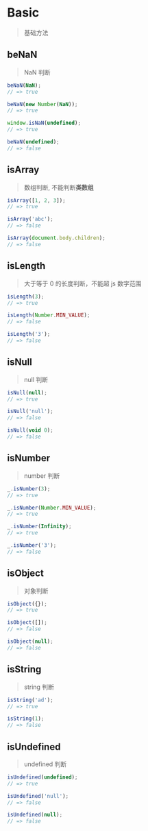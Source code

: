 # Basic

> 基础方法

## beNaN

> NaN 判断

```js
beNaN(NaN);
// => true

beNaN(new Number(NaN));
// => true

window.isNaN(undefined);
// => true

beNaN(undefined);
// => false
```

## isArray

> 数组判断, 不能判断**类数组**

```js
isArray([1, 2, 3]);
// => true

isArray('abc');
// => false

isArray(document.body.children);
// => false
```

## isLength

> 大于等于 0 的长度判断，不能超 js 数字范围

```js
isLength(3);
// => true

isLength(Number.MIN_VALUE);
// => false

isLength('3');
// => false
```

## isNull

> null 判断

```js
isNull(null);
// => true

isNull('null');
// => false

isNull(void 0);
// => false
```

## isNumber

> number 判断

```js
_.isNumber(3);
// => true

_.isNumber(Number.MIN_VALUE);
// => true

_.isNumber(Infinity);
// => true

_.isNumber('3');
// => false
```

## isObject

> 对象判断

```js
isObject({});
// => true

isObject([]);
// => false

isObject(null);
// => false
```

## isString

> string 判断

```js
isString('ad');
// => true

isString(1);
// => false
```

## isUndefined

> undefined 判断

```js
isUndefined(undefined);
// => true

isUndefined('null');
// => false

isUndefined(null);
// => false
```
